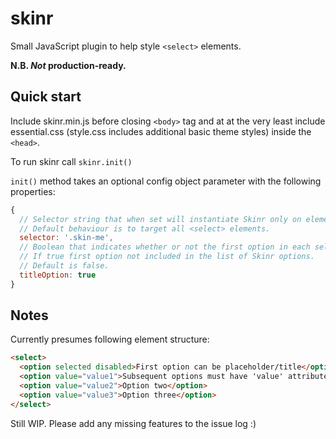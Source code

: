 # skinr
Small JavaScript plugin to help style `<select>` elements.

**N.B. _Not_ production-ready.**

## Quick start

Include skinr.min.js before closing `<body>` tag and at at the very least include essential.css (style.css includes additional basic theme styles) inside the `<head>`.

To run skinr call `skinr.init()`

`init()` method takes an optional config object parameter with the following properties:

```javascript
{
  // Selector string that when set will instantiate Skinr only on elements that match it.
  // Default behaviour is to target all <select> elements.
  selector: '.skin-me',
  // Boolean that indicates whether or not the first option in each select is a title value
  // If true first option not included in the list of Skinr options.
  // Default is false.
  titleOption: true
}
```

## Notes

Currently presumes following element structure:

```html
<select>
  <option selected disabled>First option can be placeholder/title</option>
  <option value="value1">Subsequent options must have 'value' attribute</option>
  <option value="value2">Option two</option>
  <option value="value3">Option three</option>
</select>
```

Still WIP. Please add any missing features to the issue log :)